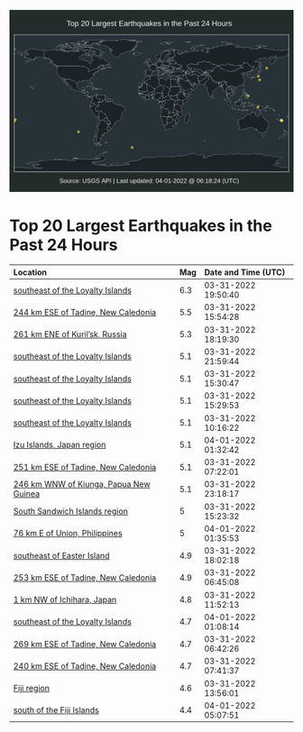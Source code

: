 ![Map](./map.png)

# Top 20 Largest Earthquakes in the Past 24 Hours

| Location | Mag | Date and Time (UTC) |
|:---|:---|:---|
| [southeast of the Loyalty Islands](https://earthquake.usgs.gov/earthquakes/eventpage/us7000gysz) | 6.3 | 03-31-2022 19:50:40 |
| [244 km ESE of Tadine, New Caledonia](https://earthquake.usgs.gov/earthquakes/eventpage/us7000gyr3) | 5.5 | 03-31-2022 15:54:28 |
| [261 km ENE of Kuril’sk, Russia](https://earthquake.usgs.gov/earthquakes/eventpage/us7000gysf) | 5.3 | 03-31-2022 18:19:30 |
| [southeast of the Loyalty Islands](https://earthquake.usgs.gov/earthquakes/eventpage/us7000gyts) | 5.1 | 03-31-2022 21:59:44 |
| [southeast of the Loyalty Islands](https://earthquake.usgs.gov/earthquakes/eventpage/us7000gyr4) | 5.1 | 03-31-2022 15:30:47 |
| [southeast of the Loyalty Islands](https://earthquake.usgs.gov/earthquakes/eventpage/us7000gyqw) | 5.1 | 03-31-2022 15:29:53 |
| [southeast of the Loyalty Islands](https://earthquake.usgs.gov/earthquakes/eventpage/us7000gyp3) | 5.1 | 03-31-2022 10:16:22 |
| [Izu Islands, Japan region](https://earthquake.usgs.gov/earthquakes/eventpage/us7000gyup) | 5.1 | 04-01-2022 01:32:42 |
| [251 km ESE of Tadine, New Caledonia](https://earthquake.usgs.gov/earthquakes/eventpage/us7000gyng) | 5.1 | 03-31-2022 07:22:01 |
| [246 km WNW of Kiunga, Papua New Guinea](https://earthquake.usgs.gov/earthquakes/eventpage/us7000gyu7) | 5.1 | 03-31-2022 23:18:17 |
| [South Sandwich Islands region](https://earthquake.usgs.gov/earthquakes/eventpage/us7000gyqv) | 5 | 03-31-2022 15:23:32 |
| [76 km E of Union, Philippines](https://earthquake.usgs.gov/earthquakes/eventpage/us7000gyus) | 5 | 04-01-2022 01:35:53 |
| [southeast of Easter Island](https://earthquake.usgs.gov/earthquakes/eventpage/us7000gysc) | 4.9 | 03-31-2022 18:02:18 |
| [253 km ESE of Tadine, New Caledonia](https://earthquake.usgs.gov/earthquakes/eventpage/us7000gyn9) | 4.9 | 03-31-2022 06:45:08 |
| [1 km NW of Ichihara, Japan](https://earthquake.usgs.gov/earthquakes/eventpage/us7000gypa) | 4.8 | 03-31-2022 11:52:13 |
| [southeast of the Loyalty Islands](https://earthquake.usgs.gov/earthquakes/eventpage/us7000gyum) | 4.7 | 04-01-2022 01:08:14 |
| [269 km ESE of Tadine, New Caledonia](https://earthquake.usgs.gov/earthquakes/eventpage/us7000gyn8) | 4.7 | 03-31-2022 06:42:26 |
| [240 km ESE of Tadine, New Caledonia](https://earthquake.usgs.gov/earthquakes/eventpage/us7000gynm) | 4.7 | 03-31-2022 07:41:37 |
| [Fiji region](https://earthquake.usgs.gov/earthquakes/eventpage/us7000gypu) | 4.6 | 03-31-2022 13:56:01 |
| [south of the Fiji Islands](https://earthquake.usgs.gov/earthquakes/eventpage/us7000gyvr) | 4.4 | 04-01-2022 05:07:51 |
